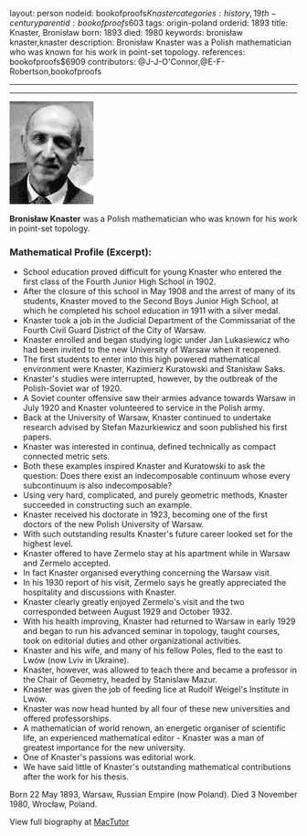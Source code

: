 layout: person
nodeid: bookofproofs$Knaster
categories: history,19th-century
parentid: bookofproofs$603
tags: origin-poland
orderid: 1893
title: Knaster, Bronisław
born: 1893
died: 1980
keywords: bronisław knaster,knaster
description: Bronisław Knaster was a Polish mathematician who was known for his work in point-set topology.
references: bookofproofs$6909
contributors: @J-J-O'Connor,@E-F-Robertson,bookofproofs

---



---

![Knaster.jpg](https://github.com/bookofproofs/bookofproofs.github.io/blob/main/_sources/_assets/images/portraits/Knaster.jpg?raw=true)

**Bronisław Knaster** was a Polish mathematician who was known for his work in point-set topology.

### Mathematical Profile (Excerpt):
* School education proved difficult for young Knaster who entered the first class of the Fourth Junior High School in 1902.
* After the closure of this school in May 1908 and the arrest of many of its students, Knaster moved to the Second Boys Junior High School, at which he completed his school education in 1911 with a silver medal.
* Knaster took a job in the Judicial Department of the Commissariat of the Fourth Civil Guard District of the City of Warsaw.
* Knaster enrolled and began studying logic under Jan Lukasiewicz who had been invited to the new University of Warsaw when it reopened.
* The first students to enter into this high powered mathematical environment were Knaster, Kazimierz Kuratowski and Stanisław Saks.
* Knaster's studies were interrupted, however, by the outbreak of the Polish-Soviet war of 1920.
* A Soviet counter offensive saw their armies advance towards Warsaw in July 1920 and Knaster volunteered to service in the Polish army.
* Back at the University of Warsaw, Knaster continued to undertake research advised by Stefan Mazurkiewicz and soon published his first papers.
* Knaster was interested in continua, defined technically as compact connected metric sets.
* Both these examples inspired Knaster and Kuratowski to ask the question: Does there exist an indecomposable continuum whose every subcontinuum is also indecomposable?
* Using very hard, complicated, and purely geometric methods, Knaster succeeded in constructing such an example.
* Knaster received his doctorate in 1923, becoming one of the first doctors of the new Polish University of Warsaw.
* With such outstanding results Knaster's future career looked set for the highest level.
* Knaster offered to have Zermelo stay at his apartment while in Warsaw and Zermelo accepted.
* In fact Knaster organised everything concerning the Warsaw visit.
* In his 1930 report of his visit, Zermelo says he greatly appreciated the hospitality and discussions with Knaster.
* Knaster clearly greatly enjoyed Zermelo's visit and the two corresponded between August 1929 and October 1932.
* With his health improving, Knaster had returned to Warsaw in early 1929 and began to run his advanced seminar in topology, taught courses, took on editorial duties and other organizational activities.
* Knaster and his wife, and many of his fellow Poles, fled to the east to Lwów (now Lviv in Ukraine).
* Knaster, however, was allowed to teach there and became a professor in the Chair of Geometry, headed by Stanislaw Mazur.
* Knaster was given the job of feeding lice at Rudolf Weigel's Institute in Lwów.
* Knaster was now head hunted by all four of these new universities and offered professorships.
* A mathematician of world renown, an energetic organiser of scientific life, an experienced mathematical editor - Knaster was a man of greatest importance for the new university.
* One of Knaster's passions was editorial work.
* We have said little of Knaster's outstanding mathematical contributions after the work for his thesis.

Born 22 May 1893, Warsaw, Russian Empire (now Poland). Died 3 November 1980, Wrocław, Poland.

View full biography at [MacTutor](https://mathshistory.st-andrews.ac.uk/Biographies/Knaster/)
